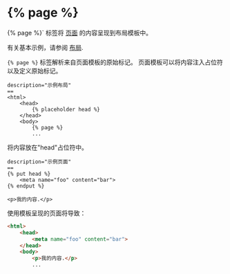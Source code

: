 # {% page %}

{% page %}` 标签将 [页面](../cms/pages.md) 的内容呈现到布局模板中。

有关基本示例，请参阅 [布局](../cms/layouts.md).

`{% page %}` 标签解析来自页面模板的原始标记。 页面模板可以将内容注入占位符以及定义原始标记。

```
description="示例布局"
==
<html>
    <head>
        {% placeholder head %}
    </head>
    <body>
        {% page %}
        ...
```

将内容放在"head"占位符中。

```
description="示例页面"
==
{% put head %}
    <meta name="foo" content="bar">
{% endput %}

<p>我的内容.</p>
```

使用模板呈现的页面将导致：

```html
<html>
    <head>
        <meta name="foo" content="bar">
    </head>
    <body>
        <p>我的内容.</p>
        ...
```
